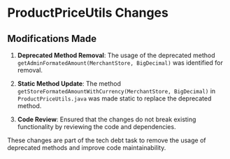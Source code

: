
# ProductPriceUtils Changes

## Modifications Made

1. **Deprecated Method Removal**: The usage of the deprecated method `getAdminFormatedAmount(MerchantStore, BigDecimal)` was identified for removal.

2. **Static Method Update**: The method `getStoreFormatedAmountWithCurrency(MerchantStore, BigDecimal)` in `ProductPriceUtils.java` was made static to replace the deprecated method.

3. **Code Review**: Ensured that the changes do not break existing functionality by reviewing the code and dependencies.

These changes are part of the tech debt task to remove the usage of deprecated methods and improve code maintainability.